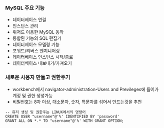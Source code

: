 ### MySQL 주요 기능

- 데이터베이스 연결
- 인스턴스 관리
- 위저드 이용한 MySQL 동작
- 통합된 기능의 SQL 편집기
- 데이터베이스 모델링 기능
- 포워드/리버스 엔지니어링
- 데이터베이스 인스턴스 시작/종료
- 데이터베이스 내보내기/가져오기



### 새로운 사용자 만들고 권한주기

- workbench에서 navigator-administration-Users and Previleges에 들어가 계정 및 권한 생성가능
- 비밀번호는 8자 이상, 대소문자, 숫자, 특문자를 섞어서 만드는것을 추천

```MYSQL
-- 유저 생성 및 권한주는 LINUX에서의 명령어
CREATE USER "username"@'%' IDENTIFIED BY 'password'
GRANT ALL ON *.* TO "username"@'%' WITH GRANT OPTION;
```

